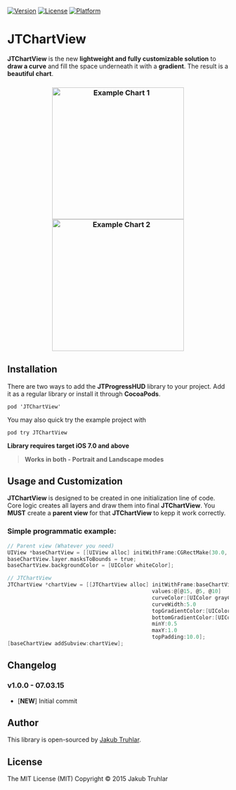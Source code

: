 [![Version](https://img.shields.io/cocoapods/v/JTChartView.svg)](http://cocoapods.org/pods/JTChartView)
[![License](https://img.shields.io/cocoapods/l/JTChartView.svg)](http://cocoapods.org/pods/JTChartView)
[![Platform](https://img.shields.io/cocoapods/p/JTChartView.svg)](http://cocoapods.org/pods/JTChartView)

# JTChartView

**JTChartView** is the new **lightweight and fully customizable solution** to **draw a curve** and fill the space underneath it with a **gradient**. The result is a **beautiful chart**.

<h3 align="center">
  <img src="https://github.com/kubatru/JTChartView/blob/master/Screens/chart1.png" alt="Example Chart 1" width="300"/>
<img src="https://github.com/kubatru/JTChartView/blob/master/Screens/chart2.png" alt="Example Chart 2" width="300"/>
</h3>


## Installation
There are two ways to add the **JTProgressHUD** library to your project. Add it as a regular library or install it through **CocoaPods**.

`pod 'JTChartView'`

You may also quick try the example project with

`pod try JTChartView`

**Library requires target iOS 7.0 and above**

> **Works in both - Portrait and Landscape modes**


## Usage and Customization

**JTChartView** is designed to be created in one initialization line of code. Core logic creates all layers and draw them into final **JTChartView**. You **MUST** create a **parent view** for that **JTChartView** to kepp it work correctly.

### Simple programmatic example:
```objective-c
// Parent view (Whatever you need)
UIView *baseChartView = [[UIView alloc] initWithFrame:CGRectMake(30.0, 30.0, self.view.frame.size.width - 60.0, self.view.frame.size.width - 60.0)];
baseChartView.layer.masksToBounds = true;
baseChartView.backgroundColor = [UIColor whiteColor];

// JTChartView
JTChartView *chartView = [[JTChartView alloc] initWithFrame:baseChartView.bounds 
                                              values:@[@15, @5, @10] 
                                              curveColor:[UIColor grayColor] 
                                              curveWidth:5.0 
                                              topGradientColor:[UIColor redColor] 
                                              bottomGradientColor:[UIColor orangeColor] 
                                              minY:0.5 
                                              maxY:1.0 
                                              topPadding:10.0];
[baseChartView addSubview:chartView];
```

## Changelog

### v1.0.0 - 07.03.15
- [**NEW**] Initial commit

## Author
This library is open-sourced by [Jakub Truhlar](http://kubatruhlar.cz).
    
## License
The MIT License (MIT)
Copyright © 2015 Jakub Truhlar
